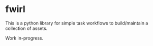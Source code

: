 # fwirl

This is a python library for simple task workflows to build/maintain a collection of assets. 

Work in-progress.
